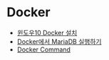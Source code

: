 # Docker

* [윈도우10 Docker 설치](./install_Win10.md)
* [Docker에서 MariaDB 실행하기](./mariadb.md)
* [Docker Command](./docker_command.md)